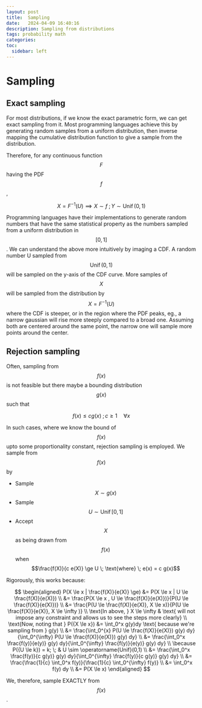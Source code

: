```yaml
---
layout: post
title:  Sampling
date:   2024-04-09 16:40:16
description: Sampling from distributions
tags: probability math
categories: 
toc:
  sidebar: left
---
```


# Sampling

## Exact sampling
For most distributions, if we know the exact parametric form, we can get exact sampling from it. Most programming languages achieve this by generating random samples from a uniform distribution, then inverse mapping the cumulative distribution function to give a sample from the distribution. 

Therefore, for any continuous function $$F$$ having the PDF $$f$$, 

$$X = F^{-1}(U) \implies X \sim f \; ; Y \sim \operatorname{Unif}(0,1)$$

Programming languages have their implementations to generate random numbers that have the same statistical property as the numbers sampled from a uniform distribution in $$[0,1]$$. We can understand the above more intuitively by imaging a CDF. A random number U sampled from $$\operatorname{Unif}(0,1)$$ will be sampled on the y-axis of the CDF curve. More samples of $$X$$ will be sampled from the distribution by $$X = F^{-1}(U)$$ where the CDF is steeper, or in the region where the PDF peaks, eg., a narrow gaussian will rise more steeply compared to a broad one. Assuming both are centered around the same point, the narrow one will sample more points around the center.

## Rejection sampling
Often, sampling from $$f(x)$$ is not feasible but there maybe a bounding distribution $$g(x)$$ such that 

$$
f(x) \le c g(x) \; ; c \ge 1  \quad \forall x
$$

In such cases, where we know the bound of $$f(x)$$ upto some proportionality constant, rejection sampling is employed. We sample from $$f(x)$$ by
* Sample $$X \sim g(x)$$
* Sample $$U \sim \operatorname{Unif}[0,1]$$
* Accept $$X$$ as being drawn from $$f(x)$$ when $$\frac{f(X)}{c e(X)} \ge U \; \text{where} \; e(x) = c g(x)$$

<!-- The intuition can be built from the following image:

Img : Projection of points in $$[0,1]\times[0,1]$$ with gaussian drawn on the x-axis. -->

Rigorously, this works because:

$$
\begin{aligned}
P(X \le x | \frac{f(X)}{e(X)} \ge) &=  P(X \le x | U \le \frac{f(X)}{e(X)}) \\
&= \frac{P(X \le x , U \le \frac{f(X)}{e(X)})}{P(U \le \frac{f(X)}{e(X)})} \\
&= \frac{P(U \le \frac{f(X)}{e(X)}, X \le x)}{P(U \le \frac{f(X)}{e(X)}, X \le \infty )} \\
\text{In above, } X \le \infty & \text{ will not impose any constraint and allows us to see the steps more clearly} \\
\text{Now, noting that } P({X \le x}) &= \int_0^x g(y)dy \text{ because we're sampling from } g(y) \\
&= \frac{\int_0^{x} P(U \le \frac{f(X)}{e(X)}) g(y) dy}{\int_0^{\infty} P(U \le \frac{f(X)}{e(X)}) g(y) dy} \\
&= \frac{\int_0^x \frac{f(y)}{e(y)} g(y) dy}{\int_0^{\infty} \frac{f(y)}{e(y)} g(y) dy} \\
\because P({U \le k}) = k; \; & U \sim \operatorname{Unif}(0,1) \\
&= \frac{\int_0^x \frac{f(y)}{c g(y)} g(y) dy}{\int_0^{\infty} \frac{f(y)}{c g(y)} g(y) dy} \\
&= \frac{\frac{1}{c} \int_0^x f(y)}{\frac{1}{c} \int_0^{\infty} f(y)} \\
&= \int_0^x f(y) dy \\
&= P(X \le x)
\end{aligned}
$$

We, therefore, sample EXACTLY from $$f(x)$$.
<!-- 

\begin{align*}
P(Y\le y | \frac{f(y)}{\alpha g(y)} \ge U) & = \frac{P(Y\le y, \frac{f(y)}{\alpha g(y)} \ge U)}{P(\frac{f(y)}{\alpha g(y)} \ge U)} \\
& = \frac{\int_{- \infty}^{Y}  P(\frac{f(y)}{\alpha g(y)} \ge U | y =v) g(y) dy}{\int_{- \infty}^{\infty}  P(\frac{f(y)}{\alpha g(y)} \ge U | y = v) g(y) dy} \\
& = \frac{\int_{- \infty}^{Y}  \frac{f(y)}{\alpha g(y)} g(y) dy}{\int_{- \infty}^{\infty}  \frac{f(y)}{\alpha g(y)} g(y) dy} \\
& = \frac{1/\alpha \int_{- \infty}^{Y}  f(y) dy}{1/\alpha \int_{- \infty}^ {\infty} f(y) dy} \\
& = \int_{-\infty}^Y f(y) dy = P(Y \le y)
\end{align*}
$$


It should be noted that the more closely $$g(x)$$ bounds $$f(x)$$, the more points will be accepted, implying faster convergence.

## Importance Sampling

$$
\nabla^2 E - k^2 E = 0 \quad , \; k = i\omega \sigma \mu_0
$$ -->